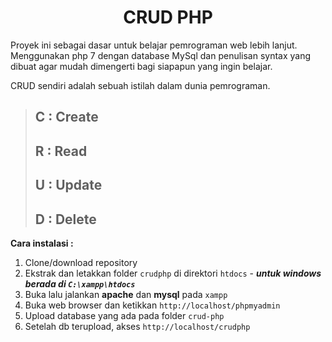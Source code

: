 # <center>CRUD PHP</center>

Proyek ini sebagai dasar untuk belajar pemrograman web lebih lanjut. Menggunakan php 7 dengan database MySql dan penulisan syntax yang dibuat agar mudah dimengerti bagi siapapun yang ingin belajar.

CRUD sendiri adalah sebuah istilah dalam dunia pemrograman.

>## C : Create
>## R : Read
>## U : Update
>## D : Delete

**Cara instalasi :**

1. Clone/download repository
2. Ekstrak dan letakkan folder `crudphp` di direktori `htdocs` - ***untuk windows berada di `C:\xampp\htdocs`***
3. Buka lalu jalankan **apache** dan **mysql** pada `xampp`
4. Buka web browser dan ketikkan `http://localhost/phpmyadmin`
5. Upload database yang ada pada folder `crud-php`
6. Setelah db terupload, akses `http://localhost/crudphp`
